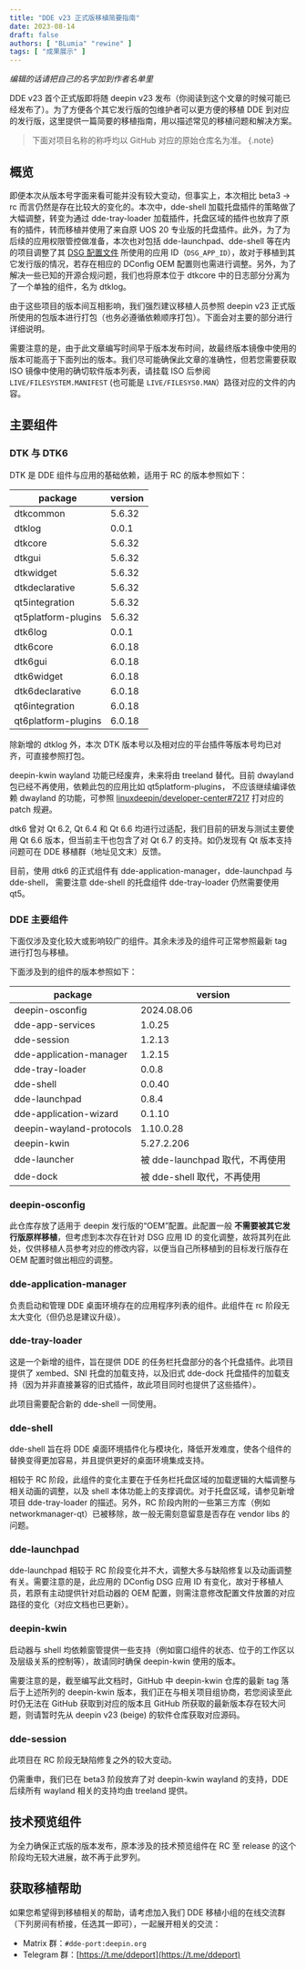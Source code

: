 ```yaml
---
title: "DDE v23 正式版移植简要指南"
date: 2023-08-14
draft: false
authors: [ "BLumia" "rewine" ]
tags: [ "成果展示" ]
---
```


*编辑的话请把自己的名字加到作者名单里*

DDE v23 首个正式版即将随 deepin v23 发布（你阅读到这个文章的时候可能已经发布了）。为了方便各个其它发行版的包维护者可以更方便的移植 DDE 到对应的发行版，这里提供一篇简要的移植指南，用以描述常见的移植问题和解决方案。

> 下面对项目名称的称呼均以 GitHub 对应的原始仓库名为准。
{.note}
> 

## 概览

即便本次从版本号字面来看可能并没有较大变动，但事实上，本次相比 beta3 -> rc 而言仍然是存在比较大的变化的。本次中，dde-shell 加载托盘插件的策略做了大幅调整，转变为通过 dde-tray-loader 加载插件，托盘区域的插件也放弃了原有的插件，转而移植并使用了来自原 UOS 20 专业版的托盘插件。此外，为了为后续的应用权限管控做准备，本次也对包括 dde-launchpad、dde-shell 等在内的项目调整了其 [DSG 配置文件](https://github.com/linuxdeepin/deepin-specifications/blob/master/unstable/%E9%85%8D%E7%BD%AE%E6%96%87%E4%BB%B6%E8%A7%84%E8%8C%83.md) 所使用的应用 ID（`DSG_APP_ID`），故对于移植到其它发行版的情况，若存在相应的 DConfig OEM 配置则也需进行调整。另外，为了解决一些已知的开源合规问题，我们也将原本位于 dtkcore 中的日志部分分离为了一个单独的组件，名为 dtklog。

由于这些项目的版本间互相影响，我们强烈建议移植人员参照 deepin v23 正式版所使用的包版本进行打包（也务必遵循依赖顺序打包）。下面会对主要的部分进行详细说明。

需要注意的是，由于此文章编写时间早于版本发布时间，故最终版本镜像中使用的版本可能高于下面列出的版本。我们尽可能确保此文章的准确性，但若您需要获取 ISO 镜像中使用的确切软件版本列表，请挂载 ISO 后参阅 `LIVE/FILESYSTEM.MANIFEST` (也可能是 `LIVE/FILESYS0.MAN`）路径对应的文件的内容。

## 主要组件

### DTK 与 DTK6

DTK 是 DDE 组件与应用的基础依赖，适用于 RC 的版本参照如下：

| package | version |
| --- | --- |
| dtkcommon | 5.6.32 |
| dtklog | 0.0.1 |
| dtkcore | 5.6.32 |
| dtkgui | 5.6.32 |
| dtkwidget | 5.6.32 |
| dtkdeclarative | 5.6.32 |
| qt5integration | 5.6.32 |
| qt5platform-plugins | 5.6.32 |
| dtk6log | 0.0.1 |
| dtk6core | 6.0.18 |
| dtk6gui | 6.0.18 |
| dtk6widget | 6.0.18 |
| dtk6declarative | 6.0.18 |
| qt6integration | 6.0.18 |
| qt6platform-plugins | 6.0.18 |

除新增的 dtklog 外，本次 DTK 版本号以及相对应的平台插件等版本号均已对齐，可直接参照打包。

deepin-kwin wayland 功能已经废弃，未来将由 treeland 替代。目前 dwayland 包已经不再使用，依赖此包的应用比如 qt5platform-plugins， 不应该继续编译依赖 dwayland 的功能，可参照 [linuxdeepin/developer-center#7217](https://github.com/linuxdeepin/developer-center/issues/7217) 打对应的 patch 规避。

dtk6 曾对 Qt 6.2, Qt 6.4 和 Qt 6.6 均进行过适配，我们目前的研发与测试主要使用 Qt 6.6 版本，但当前主干也包含了对 Qt 6.7 的支持。如仍发现有 Qt 版本支持问题可在 DDE 移植群（地址见文末）反馈。

目前，使用 dtk6 的正式组件有 dde-application-manager，dde-launchpad 与 dde-shell， 需要注意 dde-shell 的托盘组件 dde-tray-loader 仍然需要使用 qt5。

### DDE 主要组件

下面仅涉及变化较大或影响较广的组件。其余未涉及的组件可正常参照最新 tag 进行打包与移植。

下面涉及到的组件的版本参照如下：

| package | version |
| --- | --- |
| deepin-osconfig | 2024.08.06 |
| dde-app-services | 1.0.25 |
| dde-session | 1.2.13 |
| dde-application-manager | 1.2.15 |
| dde-tray-loader | 0.0.8 |
| dde-shell | 0.0.40 |
| dde-launchpad | 0.8.4 |
| dde-application-wizard | 0.1.10 |
| deepin-wayland-protocols | 1.10.0.28 |
| deepin-kwin | 5.27.2.206 |
| dde-launcher | 被 dde-launchpad 取代，不再使用 |
| dde-dock | 被 dde-shell 取代，不再使用 |

### deepin-osconfig

此仓库存放了适用于 deepin 发行版的“OEM”配置。此配置一般 **不需要被其它发行版原样移植**，但考虑到本次存在针对 DSG 应用 ID 的变化调整，故将其列在此处，仅供移植人员参考对应的修改内容，以便当自己所移植到的目标发行版存在 OEM 配置时做出相应的调整。

### dde-application-manager

负责启动和管理 DDE 桌面环境存在的应用程序列表的组件。此组件在 rc 阶段无太大变化（但仍总是建议升级）。

### dde-tray-loader

这是一个新增的组件，旨在提供 DDE 的任务栏托盘部分的各个托盘插件。此项目提供了 xembed、SNI 托盘的加载支持，以及旧式 dde-dock 托盘插件的加载支持（因为并非直接兼容的旧式插件，故此项目同时也提供了这些插件）。

此项目需要配合新的 dde-shell 一同使用。

### dde-shell

dde-shell 旨在将 DDE 桌面环境插件化与模块化，降低开发难度，使各个组件的替换变得更加容易，并且提供更好的桌面环境集成支持。

相较于 RC 阶段，此组件的变化主要在于任务栏托盘区域的加载逻辑的大幅调整与相关动画的调整，以及 shell 本体功能上的支撑调优。对于托盘区域，请参见新增项目 dde-tray-loader 的描述。另外，RC 阶段内附的一些第三方库（例如 networkmanager-qt）已被移除，故一般无需刻意留意是否存在 vendor libs 的问题。

### dde-launchpad

dde-launchpad 相较于 RC 阶段变化并不大，调整大多与缺陷修复以及动画调整有关。需要注意的是，此应用的 DConfig DSG 应用 ID 有变化，故对于移植人员，若原有主动提供针对启动器的 OEM 配置，则需注意修改配置文件放置的对应路径的变化（对应文档也已更新）。

### deepin-kwin

启动器与 shell 均依赖窗管提供一些支持（例如窗口组件的状态、位于的工作区以及层级关系的控制等），故请同时确保 deepin-kwin 使用的版本。

需要注意的是，截至编写此文档时，GitHub 中 deepin-kwin 仓库的最新 tag 落后于上述所列的 deepin-kwin 版本，我们正在与相关项目组协商，若您阅读至此时仍无法在 GitHub 获取到对应的版本且 GitHub 所获取的最新版本存在较大问题，则请暂时先从 deepin v23 (beige) 的软件仓库获取对应源码。

### dde-session

此项目在 RC 阶段无缺陷修复之外的较大变动。

仍需重申，我们已在 beta3 阶段放弃了对 deepin-kwin wayland 的支持，DDE 后续所有 wayland 相关的支持均由 treeland 提供。

## 技术预览组件

为全力确保正式版的版本发布，原本涉及的技术预览组件在 RC 至 release 的这个阶段均无较大进展，故不再于此罗列。

## 获取移植帮助

如果您希望得到移植相关的帮助，请考虑加入我们 DDE 移植小组的在线交流群（下列房间有桥接，任选其一即可），一起展开相关的交流：

- Matrix 群：`#dde-port:deepin.org`
- Telegram 群：[https://t.me/ddeport](https://t.me/ddeport)
